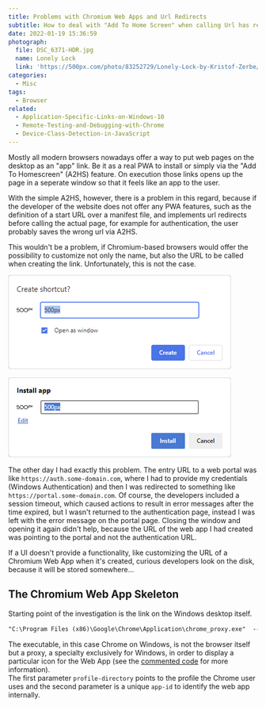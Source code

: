 ```yaml
---
title: Problems with Chromium Web Apps and Url Redirects
subtitle: How to deal with "Add To Home Screen" when calling Url has redirects
date: 2022-01-19 15:36:59
photograph:
  file: DSC_6371-HDR.jpg
  name: Lonely Lock
  link: 'https://500px.com/photo/83252729/Lonely-Lock-by-Kristof-Zerbe/'
categories:
  - Misc
tags:
  - Browser
related:
  - Application-Specific-Links-on-Windows-10
  - Remote-Testing-and-Debugging-with-Chrome
  - Device-Class-Detection-in-JavaScript
---
```


Mostly all modern browsers nowadays offer a way to put web pages on the desktop as an "app" link. Be it as a real PWA to install or simply via the "Add To Homescreen" (A2HS) feature. On execution those links opens up the page in a seperate window so that it feels like an app to the user.

With the simple A2HS, however, there is a problem in this regard, because if the developer of the website does not offer any PWA features, such as the definition of a start URL over a manifest file, and implements url redirects before calling the actual page, for example for authentication, the user probably saves the wrong url via A2HS.

This wouldn't be a problem, if Chromium-based browsers would offer the possibility to customize not only the name, but also the URL to be called when creating the link. Unfortunately, this is not the case.

![Chrome: More Tools > Create Shortcut](Problems-with-Chromium-Web-Apps-and-Url-Redirects/chrome-create-shortcut.png)

![Edge: Apps > Install this site as an app](Problems-with-Chromium-Web-Apps-and-Url-Redirects/edge-install-app.png)

<!-- more -->

The other day I had exactly this problem. The entry URL to a web portal was like ``https://auth.some-domain.com``, where I had to provide my credentials (Windows Authentication) and then I was redirected to something like ``https://portal.some-domain.com``. Of course, the developers included a session timeout, which caused actions to result in error messages after the time expired, but I wasn't returned to the authentication page, instead I was left with the error message on the portal page. Closing the window and opening it again didn't help, because the URL of the web app I had created was pointing to the portal and not the authentication URL.

If a UI doesn't provide a functionality, like customizing the URL of a Chromium Web App when it's created, curious developers look on the disk, because it will be stored somewhere...

## The Chromium Web App Skeleton

Starting point of the investigation is the link on the Windows desktop itself.

```txt
"C:\Program Files (x86)\Google\Chrome\Application\chrome_proxy.exe"  --profile-directory=Default --app-id=lmfpdgnbfjnnpcjlfgejladkdlhgckbo
```

The executable, in this case Chrome on Windows, is not the browser itself but a proxy, a specialty exclusively for Windows, in order to display a particular icon for the Web App (see the [commented code](https://chromium.googlesource.com/chromium/src/+/HEAD/chrome/chrome_proxy/chrome_proxy_main_win.cc) for more information).  
The first parameter ``profile-directory`` points to the profile the Chrome user uses and the second parameter is a unique ``app-id`` to identify the web app internally.